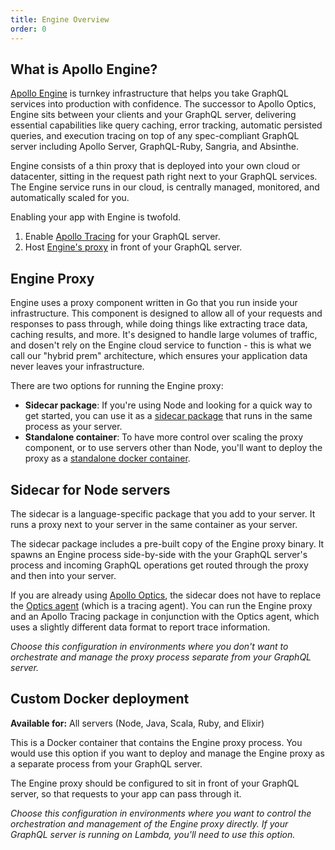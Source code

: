 ```yaml
---
title: Engine Overview
order: 0
---
```


<h2 id="what-is-apollo-engine" title="What is Apollo Engine">What is Apollo Engine?</h2>

[Apollo Engine](https://www.apollographql.com/engine/) is turnkey infrastructure that helps you take GraphQL services into production with confidence. The successor to Apollo Optics, Engine sits between your clients and your GraphQL server, delivering essential capabilities like query caching, error tracking, automatic persisted queries, and execution tracing on top of any spec-compliant GraphQL server including Apollo Server, GraphQL-Ruby, Sangria, and Absinthe.

Engine consists of a thin proxy that is deployed into your own cloud or datacenter, sitting in the request path right next to your GraphQL services. The Engine service runs in our cloud, is centrally managed, monitored, and automatically scaled for you.

Enabling your app with Engine is twofold.

1. Enable [Apollo Tracing](#apollo-tracing) for your GraphQL server.
2. Host [Engine's proxy](#engine-proxy) in front of your GraphQL server.

<h2 id="engine-proxy">Engine Proxy</h2>

Engine uses a proxy component written in Go that you run inside your infrastructure. This component is designed to allow all of your requests and responses to pass through, while doing things like extracting trace data, caching results, and more. It's designed to handle large volumes of traffic, and dosen't rely on the Engine cloud service to function - this is what we call our "hybrid prem" architecture, which ensures your application data never leaves your infrastructure.

There are two options for running the Engine proxy:

- **Sidecar package**: If you're using Node and looking for a quick way to get started, you can use it as a [sidecar package](/docs/engine/#sidecar-package) that runs in the same process as your server.
- **Standalone container**: To have more control over scaling the proxy component, or to use servers other than Node, you'll want to deploy the proxy as a [standalone docker container](/docs/engine/#standalone-docker-container).

<h2 id="sidecar-package">Sidecar for Node servers</h2>



The sidecar is a language-specific package that you add to your server. It runs a proxy next to your server in the same container as your server.

The sidecar package includes a pre-built copy of the Engine proxy binary. It spawns an Engine process side-by-side with the your GraphQL server's process and incoming GraphQL operations get routed through the proxy and then into your server.

If you are already using [Apollo Optics](https://www.apollodata.com/optics/), the sidecar does not have to replace the [Optics agent](https://github.com/apollographql/optics-agent-js) (which is a tracing agent). You can run the Engine proxy and an Apollo Tracing package in conjunction with the Optics agent, which uses a slightly different data format to report trace information.

_Choose this configuration in environments where you don't want to orchestrate and manage the proxy process separate from your GraphQL server._

<h2 id="standalone-docker-container">Custom Docker deployment</h2>

**Available for:** All servers (Node, Java, Scala, Ruby, and Elixir)

This is a Docker container that contains the Engine proxy process. You would use this option if you want to deploy and manage the Engine proxy as a separate process from your GraphQL server.

The Engine proxy should be configured to sit in front of your GraphQL server, so that requests to your app can pass through it.

_Choose this configuration in environments where you want to control the orchestration and management of the Engine proxy directly. If your GraphQL server is running on Lambda, you'll need to use this option._

